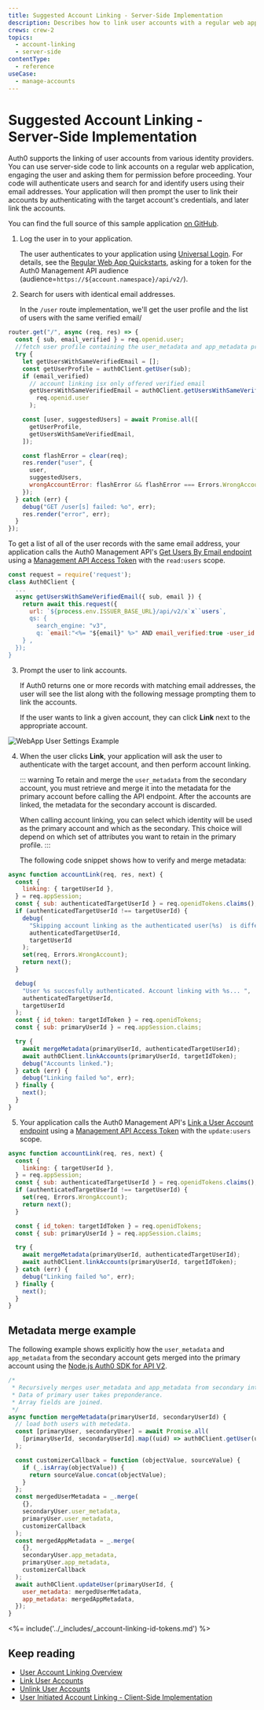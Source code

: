 ```yaml
---
title: Suggested Account Linking - Server-Side Implementation
description: Describes how to link user accounts with a regular web app using server-side code using a sample scenario.
crews: crew-2
topics:
  - account-linking
  - server-side
contentType:
  - reference
useCase:
  - manage-accounts
---
```


# Suggested Account Linking - Server-Side Implementation

Auth0 supports the linking of user accounts from various identity providers. You can use server-side code to link accounts on a regular web application, engaging the user and asking them for permission before proceeding. Your code will authenticate users and search for and identify users using their email addresses. Your application will then prompt the user to link their accounts by authenticating with the target account's credentials, and later link the accounts.

You can find the full source of this sample application [on GitHub](https://github.com/auth0-samples/auth0-link-accounts-sample/tree/master/RegularWebApp).

1. Log the user in to your application.

    The user authenticates to your application using [Universal Login](/universal-login). For details, see the [Regular Web App Quickstarts](/quickstart/webapp), asking for a token for the Auth0 Management API audience (audience=`https://${account.namespace}/api/v2/`).

2. Search for users with identical email addresses.

    In the `/user` route implementation, we'll get the user profile and the list of users with the same verified email/

```js
router.get("/", async (req, res) => {
  const { sub, email_verified } = req.openid.user;
  //fetch user profile containing the user_metadata and app_metadata properties
  try {
    let getUsersWithSameVerifiedEmail = [];
    const getUserProfile = auth0Client.getUser(sub);
    if (email_verified)
      // account linking isx only offered verified email
      getUsersWithSameVerifiedEmail = auth0Client.getUsersWithSameVerifiedEmail(
        req.openid.user
      );

    const [user, suggestedUsers] = await Promise.all([
      getUserProfile,
      getUsersWithSameVerifiedEmail,
    ]);

    const flashError = clear(req);
    res.render("user", {
      user,
      suggestedUsers,
      wrongAccountError: flashError && flashError === Errors.WrongAccount,
    });
  } catch (err) {
    debug("GET /user[s] failed: %o", err);
    res.render("error", err);
  }
});
```

  To get a list of all of the user records with the same email address, your application calls the Auth0 Management API's [Get Users By Email endpoint](/api/v2#!/users-by-email/) using a [Management API Access Token](/api/management/v2/tokens) with the `read:users` scope.

  ```js
  const request = require('request');
  class Auth0Client {
    ...
    async getUsersWithSameVerifiedEmail({ sub, email }) {
      return await this.request({
        url: `${process.env.ISSUER_BASE_URL}/api/v2/x`x``users`,
        qs: {
          search_engine: "v3",
          q: `email:"<%= "${email}" %>" AND email_verified:true -user_id:"<%= "${sub}" %>"`,
      } ,
    });
  }
  ```

3. Prompt the user to link accounts. 

    If Auth0 returns one or more records with matching email addresses, the user will see the list along with the following message prompting them to link the accounts.

    If the user wants to link a given account, they can click **Link** next to the appropriate account.

![WebApp User Settings Example](/media/articles/link-accounts/account-linking-webapp-small.png)

4. When the user clicks **Link**, your application will ask the user to authenticate with the target account, and then perform account linking. 

    ::: warning
    To retain and merge the `user_metadata` from the secondary account, you must retrieve and merge it into the metadata for the primary account before calling the API endpoint. After the accounts are linked, the metadata for the secondary account is discarded. 
    
    When calling account linking, you can select which identity will be used as the primary account and which as the secondary. This choice will depend on which set of attributes you want to retain in the primary profile.
    :::

    The following code snippet shows how to verify and merge metadata:

  ```js
  async function accountLink(req, res, next) {
    const {
      linking: { targetUserId },
    } = req.appSession;
    const { sub: authenticatedTargetUserId } = req.openidTokens.claims();
    if (authenticatedTargetUserId !== targetUserId) {
      debug(
        "Skipping account linking as the authenticated user(%s)  is different than target linking user (%s)",
        authenticatedTargetUserId,
        targetUserId
      );
      set(req, Errors.WrongAccount);
      return next();
    }

    debug(
      "User %s succesfully authenticated. Account linking with %s... ",
      authenticatedTargetUserId,
      targetUserId
    );
    const { id_token: targetIdToken } = req.openidTokens;
    const { sub: primaryUserId } = req.appSession.claims;

    try {
      await mergeMetadata(primaryUserId, authenticatedTargetUserId);
      await auth0Client.linkAccounts(primaryUserId, targetIdToken);
      debug("Accounts linked.");
    } catch (err) {
      debug("Linking failed %o", err);
    } finally {
      next();
    }
  }
  ```

5. Your application calls the Auth0 Management API's [Link a User Account endpoint](/api/v2#!/Users/post_identities) using a [Management API Access Token](/api/management/v2/tokens) with the `update:users` scope.

```js
async function accountLink(req, res, next) {
  const {
    linking: { targetUserId },
  } = req.appSession;
  const { sub: authenticatedTargetUserId } = req.openidTokens.claims();
  if (authenticatedTargetUserId !== targetUserId) {
    set(req, Errors.WrongAccount);
    return next();
  }

  const { id_token: targetIdToken } = req.openidTokens;
  const { sub: primaryUserId } = req.appSession.claims;

  try {
    await mergeMetadata(primaryUserId, authenticatedTargetUserId);
    await auth0Client.linkAccounts(primaryUserId, targetIdToken);
  } catch (err) {
    debug("Linking failed %o", err);
  } finally {
    next();
  }
}
```

## Metadata merge example

The following example shows explicitly how the `user_metadata` and `app_metadata` from the secondary account gets merged into the primary account using the [Node.js Auth0 SDK for API V2](https://github.com/auth0/node-auth0/tree/v2).

```js
/*
 * Recursively merges user_metadata and app_metadata from secondary into primary user.
 * Data of primary user takes preponderance.
 * Array fields are joined.
 */
async function mergeMetadata(primaryUserId, secondaryUserId) {
  // load both users with metedata.
  const [primaryUser, secondaryUser] = await Promise.all(
    [primaryUserId, secondaryUserId].map((uid) => auth0Client.getUser(uid))
  );

  const customizerCallback = function (objectValue, sourceValue) {
    if (_.isArray(objectValue)) {
      return sourceValue.concat(objectValue);
    }
  };
  const mergedUserMetadata = _.merge(
    {},
    secondaryUser.user_metadata,
    primaryUser.user_metadata,
    customizerCallback
  );
  const mergedAppMetadata = _.merge(
    {},
    secondaryUser.app_metadata,
    primaryUser.app_metadata,
    customizerCallback
  );
  await auth0Client.updateUser(primaryUserId, {
    user_metadata: mergedUserMetadata,
    app_metadata: mergedAppMetadata,
  });
}
```

<%= include('../_includes/_account-linking-id-tokens.md') %>

## Keep reading

* [User Account Linking Overview](/users/concepts/overview-user-account-linking)
* [Link User Accounts](/users/guides/link-user-accounts)
* [Unlink User Accounts](/users/guides/unlink-user-accounts)
* [User Initiated Account Linking - Client-Side Implementation](/users/references/link-accounts-client-side-scenario)
